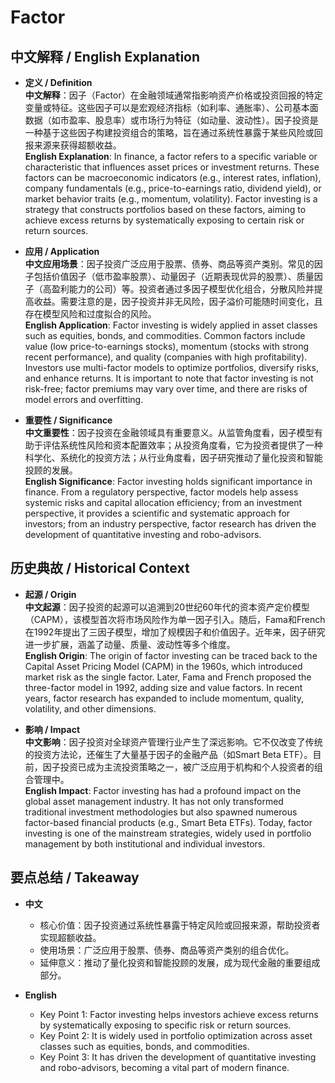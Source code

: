 # Factor

## 中文解释 / English Explanation

* **定义 / Definition**  
  **中文解释**：因子（Factor）在金融领域通常指影响资产价格或投资回报的特定变量或特征。这些因子可以是宏观经济指标（如利率、通胀率）、公司基本面数据（如市盈率、股息率）或市场行为特征（如动量、波动性）。因子投资是一种基于这些因子构建投资组合的策略，旨在通过系统性暴露于某些风险或回报来源来获得超额收益。  
  **English Explanation**: In finance, a factor refers to a specific variable or characteristic that influences asset prices or investment returns. These factors can be macroeconomic indicators (e.g., interest rates, inflation), company fundamentals (e.g., price-to-earnings ratio, dividend yield), or market behavior traits (e.g., momentum, volatility). Factor investing is a strategy that constructs portfolios based on these factors, aiming to achieve excess returns by systematically exposing to certain risk or return sources.

* **应用 / Application**  
  **中文应用场景**：因子投资广泛应用于股票、债券、商品等资产类别。常见的因子包括价值因子（低市盈率股票）、动量因子（近期表现优异的股票）、质量因子（高盈利能力的公司）等。投资者通过多因子模型优化组合，分散风险并提高收益。需要注意的是，因子投资并非无风险，因子溢价可能随时间变化，且存在模型风险和过度拟合的风险。  
  **English Application**: Factor investing is widely applied in asset classes such as equities, bonds, and commodities. Common factors include value (low price-to-earnings stocks), momentum (stocks with strong recent performance), and quality (companies with high profitability). Investors use multi-factor models to optimize portfolios, diversify risks, and enhance returns. It is important to note that factor investing is not risk-free; factor premiums may vary over time, and there are risks of model errors and overfitting.

* **重要性 / Significance**  
  **中文重要性**：因子投资在金融领域具有重要意义。从监管角度看，因子模型有助于评估系统性风险和资本配置效率；从投资角度看，它为投资者提供了一种科学化、系统化的投资方法；从行业角度看，因子研究推动了量化投资和智能投顾的发展。  
  **English Significance**: Factor investing holds significant importance in finance. From a regulatory perspective, factor models help assess systemic risks and capital allocation efficiency; from an investment perspective, it provides a scientific and systematic approach for investors; from an industry perspective, factor research has driven the development of quantitative investing and robo-advisors.

## 历史典故 / Historical Context

* **起源 / Origin**  
  **中文起源**：因子投资的起源可以追溯到20世纪60年代的资本资产定价模型（CAPM），该模型首次将市场风险作为单一因子引入。随后，Fama和French在1992年提出了三因子模型，增加了规模因子和价值因子。近年来，因子研究进一步扩展，涵盖了动量、质量、波动性等多个维度。  
  **English Origin**: The origin of factor investing can be traced back to the Capital Asset Pricing Model (CAPM) in the 1960s, which introduced market risk as the single factor. Later, Fama and French proposed the three-factor model in 1992, adding size and value factors. In recent years, factor research has expanded to include momentum, quality, volatility, and other dimensions.

* **影响 / Impact**  
  **中文影响**：因子投资对全球资产管理行业产生了深远影响。它不仅改变了传统的投资方法论，还催生了大量基于因子的金融产品（如Smart Beta ETF）。目前，因子投资已成为主流投资策略之一，被广泛应用于机构和个人投资者的组合管理中。  
  **English Impact**: Factor investing has had a profound impact on the global asset management industry. It has not only transformed traditional investment methodologies but also spawned numerous factor-based financial products (e.g., Smart Beta ETFs). Today, factor investing is one of the mainstream strategies, widely used in portfolio management by both institutional and individual investors.

## 要点总结 / Takeaway

* **中文**  
  - 核心价值：因子投资通过系统性暴露于特定风险或回报来源，帮助投资者实现超额收益。  
  - 使用场景：广泛应用于股票、债券、商品等资产类别的组合优化。  
  - 延伸意义：推动了量化投资和智能投顾的发展，成为现代金融的重要组成部分。

* **English**  
  - Key Point 1: Factor investing helps investors achieve excess returns by systematically exposing to specific risk or return sources.  
  - Key Point 2: It is widely used in portfolio optimization across asset classes such as equities, bonds, and commodities.  
  - Key Point 3: It has driven the development of quantitative investing and robo-advisors, becoming a vital part of modern finance.